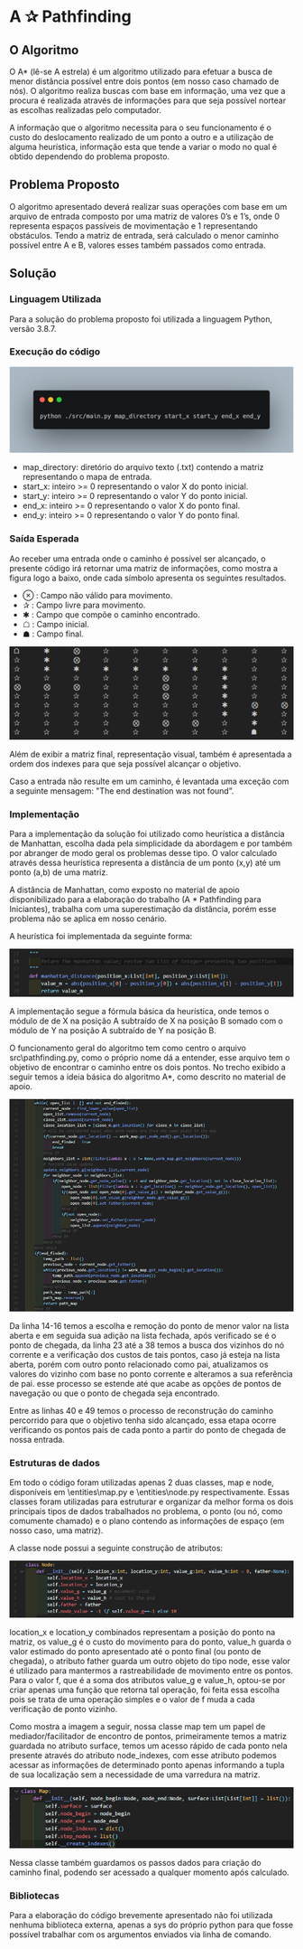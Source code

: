 # A ✰ Pathfinding

## O Algoritmo

O A* (lê-se A estrela) é um algoritmo utilizado para efetuar a busca de menor distância possível entre dois pontos (em nosso caso chamado de nós). O algoritmo realiza buscas com base em informação, uma vez que a procura é realizada através de informações para que seja possível nortear as escolhas realizadas pelo computador.

A informação que o algoritmo necessita para o seu funcionamento é o custo do deslocamento realizado de um ponto a outro e a utilização de alguma heurística, informação esta que tende a variar o modo no qual é obtido dependendo do problema proposto.

## Problema Proposto

O algoritmo apresentado deverá realizar suas operações com base em um arquivo de entrada composto por uma matriz de valores 0’s e 1’s, onde 0 representa espaços passíveis de movimentação e 1 representando obstáculos. Tendo a matriz de entrada, será calculado o menor caminho possível entre A e B, valores esses também passados como entrada.

## Solução

### Linguagem Utilizada

Para a solução do problema proposto foi utilizada a linguagem Python, versão 3.8.7.

### Execução do código
![Commandline](https://github.com/elimarmacena/a_pathfinding/blob/main/resources/command_line.png)

* map_directory: diretório do arquivo texto (.txt) contendo a matriz representando o mapa de entrada.
* start_x: inteiro >= 0 representando o valor X do ponto inicial.
* start_y: inteiro >= 0 representando o valor Y do ponto inicial.
* end_x: inteiro >= 0 representando o valor X do ponto final.
* end_y: inteiro >= 0 representando o valor Y do ponto final.

### Saída Esperada
Ao receber uma entrada onde o caminho é possível ser alcançado, o presente código irá retornar uma matriz de informações, como mostra a figura logo a baixo, onde cada símbolo apresenta os seguintes resultados.

* ⊗ : Campo não válido para movimento.
* ✰ : Campo livre para movimento.
* ✱ : Campo que compõe o caminho encontrado.
* ☖ : Campo inicial.
* ☗ : Campo final.

![Map Output](https://github.com/elimarmacena/a_pathfinding/blob/main/resources/output_sample.png)


Além de exibir a matriz final, representação visual, também é apresentada a ordem dos indexes para que seja possível alcançar o objetivo.

Caso a entrada não resulte em um caminho, é levantada uma exceção com a seguinte mensagem: "The end destination was not found”.

### Implementação

Para a implementação da solução foi utilizado como heurística a distância de Manhattan, escolha dada pela simplicidade da abordagem e por também por abranger de modo geral os problemas desse tipo. O valor calculado através dessa heurística representa a distância de um ponto (x,y) até um ponto (a,b) de uma matriz.

A distância de Manhattan, como exposto no material de apoio disponibilizado para a elaboração do trabalho (A * Pathfinding para Iniciantes), trabalha com uma superestimação da distância, porém esse problema não se aplica em nosso cenário.

A heurística foi implementada da seguinte forma:

![Manhattan](https://github.com/elimarmacena/a_pathfinding/blob/main/resources/manhattan.png)

A implementação segue a fórmula básica da heurística, onde temos o módulo de de X na posição A subtraído de X na posição B somado com o módulo de Y na posição A subtraído de Y na posição B.


O funcionamento geral do algoritmo tem como centro o arquivo src\pathfinding.py, como o próprio nome dá a entender, esse arquivo tem o objetivo de encontrar o caminho entre os dois pontos. No trecho exibido a seguir temos a ideia básica do algoritmo A*, como descrito no material de apoio.

![Core step](https://github.com/elimarmacena/a_pathfinding/blob/main/resources/core_step.png)

Da linha 14-16 temos a escolha e remoção do ponto de menor valor na lista aberta e em seguida sua adição na lista fechada, após verificado se é o ponto de chegada, da linha 23 até a 38 temos a busca dos vizinhos do nó corrente e a verificação dos custos de tais pontos, caso já esteja na lista aberta, porém com outro ponto relacionado como pai, atualizamos os valores do vizinho com base no ponto corrente e alteramos a sua referência de pai. esse processo se estende até que acabe as opções de pontos de navegação ou que o ponto de chegada seja encontrado.

Entre as linhas 40 e 49 temos o processo de reconstrução do caminho percorrido para que o objetivo tenha sido alcançado, essa etapa ocorre verificando os pontos pais de cada ponto a partir do ponto de chegada de nossa entrada.

### Estruturas de dados

Em todo o código foram utilizadas apenas 2 duas classes, map e node, disponíveis em \entities\map.py e \entities\node.py respectivamente. Essas classes foram utilizadas para estruturar e organizar da melhor forma os dois principais tipos de dados trabalhados no problema, o ponto (ou nó, como comumente chamado) e o plano contendo as informações de espaço (em nosso caso, uma matriz).

A classe node possui a seguinte construção de atributos:

![Node Classe](https://github.com/elimarmacena/a_pathfinding/blob/main/resources/node_classe.png)

location_x e location_y combinados representam a posição do ponto na matriz, os value_g é o custo do movimento para do ponto, value_h guarda o valor estimado do ponto apresentado até o ponto final (ou ponto de chegada), o atributo father guarda um outro objeto do tipo node, esse valor é utilizado para mantermos a rastreabilidade de movimento entre os pontos. Para o valor f, que é a soma dos atributos value_g e value_h, optou-se por criar apenas uma função que retorna tal operação, foi feita essa escolha pois se trata de uma operação simples e o valor de f muda a cada verificação de ponto vizinho.

Como mostra a imagem a seguir, nossa classe map tem um papel de mediador/facilitador de encontro de pontos, primeiramente temos a matriz guardada no atributo surface, temos um acesso rápido de cada ponto nela presente através do atributo node_indexes, com esse atributo podemos acessar as informações de determinado ponto apenas informando a tupla de sua localização sem a necessidade de uma varredura na matriz.

![Node Classe](https://github.com/elimarmacena/a_pathfinding/blob/main/resources/map_classe.png)

Nessa classe também guardamos os passos dados para criação do caminho final, podendo ser acessado a qualquer momento após calculado.

### Bibliotecas

Para a elaboração do código brevemente apresentado não foi utilizada nenhuma biblioteca externa, apenas a sys do próprio python para que fosse possível trabalhar com os argumentos enviados via linha de comando.
